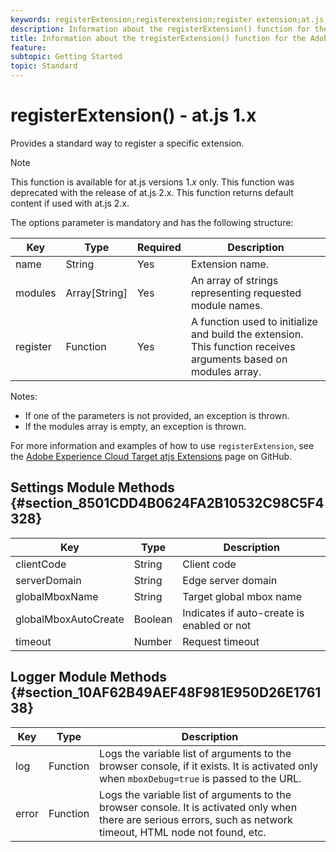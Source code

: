 ```yaml
---
keywords: registerExtension;registerextension;register extension;at.js;functions;function;clientCode;serverDomain;globalMboxName;globalMboxAutoCreate;timeout
description: Information about the registerExtension() function for the Adobe Target at.js JavaScript library.
title: Information about the tregisterExtension() function for the Adobe Target at.js JavaScript library.
feature: 
subtopic: Getting Started
topic: Standard
---
```


# registerExtension() - at.js 1.x

Provides a standard way to register a specific extension.

>[!NOTE]
>
>This function is available for at.js versions 1.*x* only. This function was deprecated with the release of at.js 2.x. This function returns default content if used with at.js 2.x.

The options parameter is mandatory and has the following structure:

| Key | Type | Required | Description |
|--- |--- |--- |--- |
|name|String|Yes|Extension name.|
|modules|Array[String]|Yes|An array of strings representing requested module names.|
|register|Function|Yes|A function used to initialize and build the extension. This function receives arguments based on modules array.|

Notes:

* If one of the parameters is not provided, an exception is thrown. 
* If the modules array is empty, an exception is thrown.

For more information and examples of how to use `registerExtension`, see the [Adobe Experience Cloud Target atjs Extensions](https://github.com/Adobe-Marketing-Cloud/target-atjs-extensions) page on GitHub.

## Settings Module Methods {#section_8501CDD4B0624FA2B10532C98C5F4328}

| Key | Type | Description |
|--- |--- |--- |
|clientCode|String|Client code|
|serverDomain|String|Edge server domain|
|globalMboxName|String|Target global mbox name|
|globalMboxAutoCreate|Boolean|Indicates if auto-create is enabled or not|
|timeout|Number|Request timeout|

## Logger Module Methods {#section_10AF62B49AEF48F981E950D26E176138}

| Key | Type | Description |
|--- |--- |--- |
|log|Function|Logs the variable list of arguments to the browser console, if it exists. It is activated only when `mboxDebug=true` is passed to the URL.|
|error|Function|Logs the variable list of arguments to the browser console. It is activated only when there are serious errors, such as network timeout, HTML node not found, etc.|
